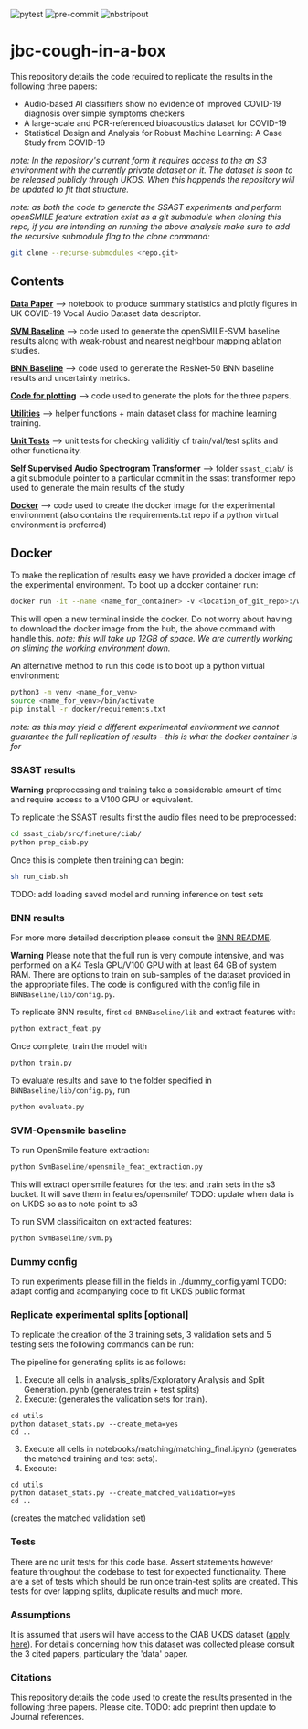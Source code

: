 ![pytest](https://github.com/test-and-trace/jbc-cough-in-a-box/actions/workflows/pytest.yaml/badge.svg)
![pre-commit](https://github.com/test-and-trace/jbc-cough-in-a-box/actions/workflows/pre-commit.yaml/badge.svg)
![nbstripout](https://github.com/test-and-trace/jbc-cough-in-a-box/actions/workflows/pre-commit-nbstripout.yaml/badge.svg)


# jbc-cough-in-a-box
This repository details the code required to replicate the results in the following three papers:
- Audio-based AI classifiers show no evidence of improved COVID-19 diagnosis over simple symptoms checkers
- A large-scale and PCR-referenced bioacoustics dataset for COVID-19
- Statistical Design and Analysis for Robust Machine Learning: A Case Study from COVID-19

_note: In the repository's current form it requires access to the an S3 environment with the currently private dataset on it. The dataset is soon to be released publicly through UKDS. When this happends the repository will be updated to fit that structure._

_note: as both the code to generate the SSAST experiments and perform openSMILE feature extration exist as a git submodule when cloning this repo, if you are intending on running the above analysis make sure to add the recursive submodule flag to the clone command:_
```bash
git clone --recurse-submodules <repo.git> 
```

## Contents
**[Data Paper](data-paper/)** --> notebook to produce summary statistics and plotly figures in UK COVID-19 Vocal Audio Dataset data descriptor.

**[SVM Baseline](SvmBaseline/)** --> code used to generate the openSMILE-SVM baseline results along with weak-robust and nearest neighbour mapping ablation studies.

**[BNN Baseline](BNNBaseline/)** --> code used to generate the ResNet-50 BNN baseline results and uncertainty metrics.

**[Code for plotting](plotting/)** --> code used to generate the plots for the three papers.

**[Utilities](utils/)** --> helper functions + main dataset class for machine learning training.


**[Unit Tests](tests/)** --> unit tests for checking validitiy of train/val/test splits and other functionality.

**[Self Supervised Audio Spectrogram Transformer](https://github.com/harrygcoppock/ssast_ciab/)** --> folder `ssast_ciab/` is a git submodule pointer to a particular commit in the ssast transformer repo used to generate the main results of the study

**[Docker](docker/)** --> code used to create the docker image for the experimental environment (also contains the requirements.txt repo if a python virtual environment is preferred)

## Docker
To make the replication of results easy we have provided a docker image of the experimental environment. To boot up a docker container run:
```bash
docker run -it --name <name_for_container> -v <location_of_git_repo>:/workspace/ --gpus=all --ipc=host harrycoppock/ciab:ciab_v4
```
This will open a new terminal inside the docker. Do not worry about having to download the docker image from the hub, the above command with handle this.
_note: this will take up 12GB of space. We are currently working on sliming the working environment down._

An alternative method to run this code is to boot up a python virtual environment:

```bash
python3 -m venv <name_for_venv>
source <name_for_venv>/bin/activate
pip install -r docker/requirements.txt
```
_note: as this may yield a different experimental environment we cannot guarantee the full replication of results - this is what the docker container is for_

### SSAST results
**Warning** preprocessing and training take a considerable amount of time and require access to a V100 GPU or equivalent.

To replicate the SSAST results first the audio files need to be preprocessed:
```bash
cd ssast_ciab/src/finetune/ciab/
python prep_ciab.py
```
Once this is complete then training can begin:
```bash
sh run_ciab.sh
```
TODO: add loading saved model and running inference on test sets

### BNN results
For more more detailed description please consult the [BNN README](/BNNBaseline).

**Warning** Please note that the full run is very compute intensive, and was performed on a K4 Tesla GPU/V100 GPU with at least 64 GB of system RAM. There are options to train on sub-samples of the dataset provided in the appropriate files. The code is configured with the config file in `BNNBaseline/lib/config.py`.

To replicate BNN results, first `cd BNNBaseline/lib` and extract features with:
```bash
python extract_feat.py
```
Once complete, train the model with
```bash
python train.py
```

To evaluate results and save to the folder specified in `BNNBaseline/lib/config.py`, run
```bash
python evaluate.py
```


### SVM-Opensmile baseline
To run OpenSmile feature extraction:
```python
python SvmBaseline/opensmile_feat_extraction.py
```
This will extract opensmile features for the test and train sets in the s3 bucket. It will save them in features/opensmile/
TODO: update when data is on UKDS so as to note point to s3

To run SVM classificaiton on extracted features:
```python
python SvmBaseline/svm.py
```
### Dummy config
To run experiments please fill in the fields in ./dummy_config.yaml
TODO: adapt config and acompanying code to fit UKDS public format

### Replicate experimental splits [optional]
To replicate the creation of the 3 training sets, 3 validation sets and 5 testing sets the following commands can be run:


The pipeline for generating splits is as follows:
1. Execute all cells in analysis_splits/Exploratory Analysis and Split Generation.ipynb (generates train + test splits)
2. Execute: (generates the validation sets for train). 

```
cd utils
python dataset_stats.py --create_meta=yes
cd .. 
```
  
3. Execute all cells in notebooks/matching/matching_final.ipynb (generates the matched training and test sets). 
4. Execute:   

```
cd utils
python dataset_stats.py --create_matched_validation=yes
cd .. 
```

(creates the matched validation set)

### Tests
There are no unit tests for this code base. Assert statements however feature throughout the codebase to test for expected functionality. There are a set of tests which should be run once train-test splits are created. This tests for over lapping splits, duplicate results and much more.

### Assumptions
It is assumed that users will have access to the CIAB UKDS dataset ([apply here](google.com)). For details concerning how this dataset was collected please consult the 3 cited papers, particulary the 'data' paper.

### Citations
This repository details the code used to create the results presented in the following three papers. Please cite.
TODO: add preprint then update to Journal references.
